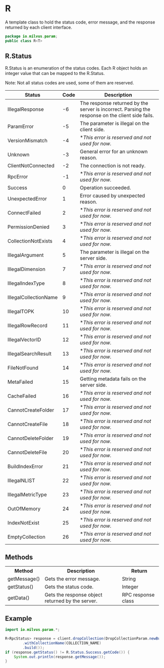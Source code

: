# R<T>

A template class to hold the status code, error message, and the response returned by each client interface.

```java
package io.milvus.param;
public class R<T>
```

## R.Status

R.Status is an enumeration of the status codes. Each R<T> object holds an integer value that can be mapped to the R.Status.

Note: Not all status codes are used, some of them are reserved.

|  **Status**            |  **Code** |  **Description**                                                                                  |
| ---------------------- | --------- | ------------------------------------------------------------------------------------------------- |
|  IllegalResponse       |  -6       |  The response returned by the server is incorrect. Parsing the response on the client side fails. |
|  ParamError            |  -5       |  The parameter is illegal on the client side.                                                     |
|  VersionMismatch       |  -4       |  **This error is reserved and not used for now.*                                                  |
|  Unknown               |  -3       |  General error for an unknown reason.                                                             |
|  ClientNotConnected    |  -2       |  The connection is not ready.                                                                     |
|  RpcError              |  -1       |  **This error is reserved and not used for now.*                                                  |
|  Success               |  0        |  Operation succeeded.                                                                             |
|  UnexpectedError       |  1        |  Error caused by unexpected reason.                                                               |
|  ConnectFailed         |  2        |  **This error is reserved and not used for now.*                                                  |
|  PermissionDenied      |  3        |  **This error is reserved and not used for now.*                                                  |
|  CollectionNotExists   |  4        |  **This error is reserved and not used for now.*                                                  |
|  IllegalArgument       |  5        |  The parameter is illegal on the server side.                                                     |
|  IllegalDimension      |  7        |  **This error is reserved and not used for now.*                                                  |
|  IllegalIndexType      |  8        |  **This error is reserved and not used for now.*                                                  |
|  IllegalCollectionName |  9        |  **This error is reserved and not used for now.*                                                  |
|  IllegalTOPK           |  10       |  **This error is reserved and not used for now.*                                                  |
|  IllegalRowRecord      |  11       |  **This error is reserved and not used for now.*                                                  |
|  IllegalVectorID       |  12       |  **This error is reserved and not used for now.*                                                  |
|  IllegalSearchResult   |  13       |  **This error is reserved and not used for now.*                                                  |
|  FileNotFound          |  14       |  **This error is reserved and not used for now.*                                                  |
|  MetaFailed            |  15       |  Getting metadata fails on the server side.                                                       |
|  CacheFailed           |  16       |  **This error is reserved and not used for now.*                                                  |
|  CannotCreateFolder    |  17       |  **This error is reserved and not used for now.*                                                  |
|  CannotCreateFile      |  18       |  **This error is reserved and not used for now.*                                                  |
|  CannotDeleteFolder    |  19       |  **This error is reserved and not used for now.*                                                  |
|  CannotDeleteFile      |  20       |  **This error is reserved and not used for now.*                                                  |
|  BuildIndexError       |  21       |  **This error is reserved and not used for now.*                                                  |
|  IllegalNLIST          |  22       |  **This error is reserved and not used for now.*                                                  |
|  IllegalMetricType     |  23       |  **This error is reserved and not used for now.*                                                  |
|  OutOfMemory           |  24       |  **This error is reserved and not used for now.*                                                  |
|  IndexNotExist         |  25       |  **This error is reserved and not used for now.*                                                  |
|  EmptyCollection       |  26       |  **This error is reserved and not used for now.*                                                  |

## Methods

<table>
    <tr>
        <th>Method</th>
        <th>Description</th>
        <th>Return</th>
    </tr>
    <tr>
        <td>getMessage()</td>
        <td>Gets the error message.</td>
        <td>String</td>
    </tr>
    <tr>
        <td>getStatus()</td>
        <td>Gets the status code.</td>
        <td>Integer</td>
    </tr>
    <tr>
        <td>getData()</td>
        <td>Gets the response object returned by the server.</td>
        <td>RPC response class</td>
    </tr>
</table>

## Example

```java
import io.milvus.param.*;

R<RpcStatus> response = client.dropCollection(DropCollectionParam.newBuilder()
        .withCollectionName(COLLECTION_NAME)
        .build());
if (response.getStatus() != R.Status.Success.getCode()) {
    System.out.println(response.getMessage());
}
```
